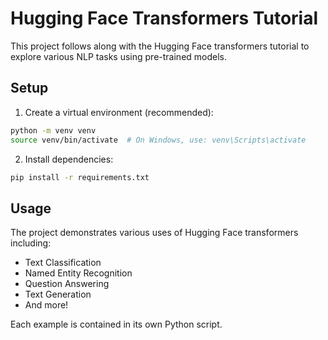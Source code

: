 # Hugging Face Transformers Tutorial

This project follows along with the Hugging Face transformers tutorial to explore various NLP tasks using pre-trained models.

## Setup

1. Create a virtual environment (recommended):

```bash
python -m venv venv
source venv/bin/activate  # On Windows, use: venv\Scripts\activate
```

2. Install dependencies:

```bash
pip install -r requirements.txt
```

## Usage

The project demonstrates various uses of Hugging Face transformers including:

- Text Classification
- Named Entity Recognition
- Question Answering
- Text Generation
- And more!

Each example is contained in its own Python script.
